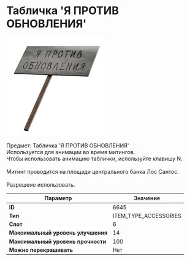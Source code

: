 # Табличка 'Я ПРОТИВ ОБНОВЛЕНИЯ'

![Item Image](../img/6645.webp?raw=true)

Предмет: Табличка 'Я ПРОТИВ ОБНОВЛЕНИЯ'<br>Используется для анимации во время митингов.<br>Чтобы использовать анимацию таблички, используйте клавишу N.<br><br>Митинг проводится на площади центрального банка Лос Сантос.<br><br>Разрешено использовать.


| Параметр | Значение |
|----------|----------|
| **ID** | 6645 |
| **Тип** | ITEM_TYPE_ACCESSORIES |
| **Слот** | 6 |
| **Максимальный уровень улучшения** | 14 |
| **Максимальный уровень прочности** | 100 |
| **Можно перекрашивать** | Нет |

